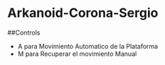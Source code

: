 # Arkanoid-Corona-Sergio
##Controls
* A para Movimiento Automatico de la Plataforma
* M para Recuperar el movimiento Manual
